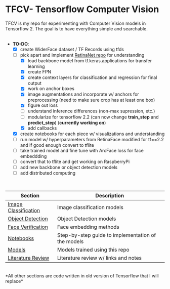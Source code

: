 # TFCV- Tensorflow Computer Vision

TFCV is my repo for experimenting with Computer Vision models in Tensorflow 2. The goal is to have everything simple and searchable.
<br><br>

* **TO-DO**: 
    * [x] create WiderFace dataset / TF Records using tfds
    * [ ] pick apart and implement [RetinaNet repo](https://github.com/fizyr/keras-retinanet) for understanding 
        * [x] load backbone model from tf.keras.applications for transfer learning
        * [x] create FPN
        * [x] create context layers for classification and regression for final output
        * [x] work on anchor boxes
        * [x] image augmentations and incorporate w/ anchors for preprocessing (need to make sure crop has at least one box)
        * [x] figure out loss
        * [ ] understand inference differences (non-max supression, etc.)
        * [ ] modularize for tensorflow 2.2 (can now change **train_step** and **predict_step**) (**currently working on**)
        * [x] add callbacks
    * [x] create notebooks for each piece w/ visualizations and understanding
    * [ ] run model w/ hyperparameters from RetinaFace modified for tf==2.2 and if good enough convert to tflite
    * [ ] take trained model and fine tune with ArcFace loss for face embeddding
    * [ ] convert that to tflite and get working on RaspberryPi
    * [ ] add new backbone or object detection models
    * [ ] add distributed computing
<br>



| Section | Description |
|-|-|
| [Image Classification]() | Image classification models |
| [Object Detection]() | Object Detection models |
| [Face Verification]() | Face embedding methods |
| [Notebooks](https://github.com/sheyemkote42/tfcv/tree/master/notebooks) | Step-by-step guide to implementation of the models |
| [Models ](https://github.com/sheyemkote42/tfcv/tree/master/models) | Models trained using this repo |
| [Literature Review](https://github.com/sheyemkote42/tfcv/blob/master/LitReview.md) | Literature review w/ links and notes |
<br>
*All other sections are code written in old version of Tensorflow that I will replace*
